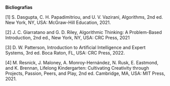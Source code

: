 **Bicliografias**

[1] S. Dasgupta, C. H. Papadimitriou, and U. V. Vazirani, Algorithms, 2nd ed. New York, NY, USA: McGraw-Hill Education, 2021.

[2] J. C. Giarratano and G. D. Riley, Algorithmic Thinking: A Problem-Based Introduction, 2nd ed., New York, NY, USA: CRC Press, 2021

[3] D. W. Patterson, Introduction to Artificial Intelligence and Expert Systems, 3rd ed. Boca Raton, FL, USA: CRC Press, 2022.

[4] M. Resnick, J. Maloney, A. Monroy-Hernández, N. Rusk, E. Eastmond, and K. Brennan, Lifelong Kindergarten: Cultivating Creativity through Projects, Passion, Peers, and Play, 2nd ed. Cambridge, MA, USA: MIT Press, 2021.
